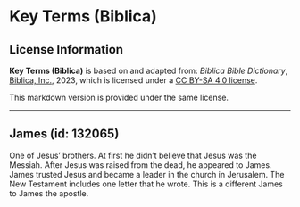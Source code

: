 # Key Terms (Biblica)

## License Information

**Key Terms (Biblica)** is based on and adapted from: _Biblica Bible Dictionary_, [Biblica, Inc.](https://www.biblica.com/), 2023, which is licensed under a [CC BY-SA 4.0 license](https://creativecommons.org/licenses/by-sa/4.0/legalcode.en).

This markdown version is provided under the same license.



--------------------------------

## James (id: 132065)

One of Jesus’ brothers. At first he didn’t believe that Jesus was the Messiah. After Jesus was raised from the dead, he appeared to James. James trusted Jesus and became a leader in the church in Jerusalem. The New Testament includes one letter that he wrote. This is a different James to James the apostle.


